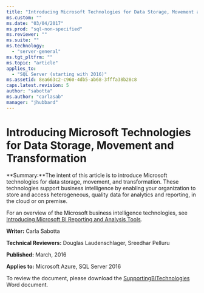 ```yaml
---
title: "Introducing Microsoft Technologies for Data Storage, Movement and Transformation | Microsoft Docs"
ms.custom: ""
ms.date: "03/04/2017"
ms.prod: "sql-non-specified"
ms.reviewer: ""
ms.suite: ""
ms.technology: 
  - "server-general"
ms.tgt_pltfrm: ""
ms.topic: "article"
applies_to: 
  - "SQL Server (starting with 2016)"
ms.assetid: 8ea663c2-c960-4db5-ab68-3fffa38b28c8
caps.latest.revision: 5
author: "sabotta"
ms.author: "carlasab"
manager: "jhubbard"
---
```

# Introducing Microsoft Technologies for Data Storage, Movement and Transformation
**Summary:**The intent of this article is to introduce Microsoft technologies for data storage, movement, and transformation. These technologies support business intelligence by enabling your organization to store and access heterogeneous, quality data for analytics and reporting, in the cloud or on premise.  
  
For an overview of the Microsoft business intelligence technologies, see [Introducing Microsoft BI Reporting and Analysis Tools](https://msdn.microsoft.com/en-us/library/dn655131.aspx).  
  
**Writer:** Carla Sabotta  
  
**Technical Reviewers:** Douglas Laudenschlager, Sreedhar Pelluru  
  
**Published:** March, 2016  
  
**Applies to:** Microsoft Azure, SQL Server 2016  
  
To review the document, please download the [SupportingBITechnologies](http://download.microsoft.com/download/D/2/0/D20E1C5F-72EA-4505-9F26-FEF9550EFD44/SupportingBITechnologies.docx) Word document.  
  
